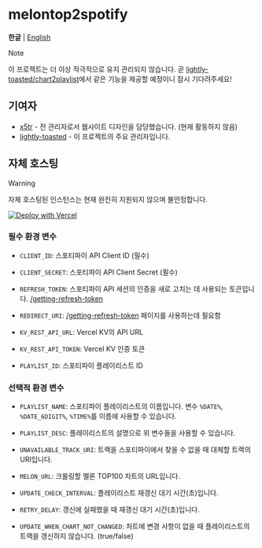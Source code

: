 # melontop2spotify
**한글** | [English](README.en.md)
> [!NOTE]
> 이 프로젝트는 더 이상 적극적으로 유지 관리되지 않습니다. 곧 [lightly-toasted/chart2playlist](https://github.com/lightly-toasted/chart2playlist)에서 같은 기능을 제공할 예정이니 잠시 기다려주세요!

## 기여자
- [x5tr](https://github.com/x5tr) - 전 관리자로서 웹사이트 디자인을 담당했습니다. (현재 활동하지 않음)
- [lightly-toasted](https://github.com) - 이 프로젝트의 주요 관리자입니다.

## 자체 호스팅
> [!WARNING]
> 자체 호스팅된 인스턴스는 현재 완전히 지원되지 않으며 불안정합니다.

[![Deploy with Vercel](https://vercel.com/button)](https://vercel.com/new/clone?repository-url=https%3A%2F%2Fgithub.com%2Flightly-toasted%2Fmelontop2spotify&env=CLIENT_ID,CLIENT_SECRET,REFRESH_TOKEN,PLAYLIST_ID&envDescription=Read%20README.md&envLink=https%3A%2F%2Fgithub.com%2Flightly-toasted%2Fmelontop2spotify%3Ftab%3Dreadme-ov-file%23environment-variables&project-name=melontop2spotify&repository-name=melontop2spotify)

### 필수 환경 변수
- `CLIENT_ID`: 스포티파이 API Client ID (필수)
- `CLIENT_SECRET`: 스포티파이 API Client Secret (필수)
- `REFRESH_TOKEN`: 스포티파이 API 세션의 인증을 새로 고치는 데 사용되는 토큰입니다. [/getting-refresh-token](src/routes/getting-refresh-token/)
- `REDIRECT_URI`:  [/getting-refresh-token](src/routes/getting-refresh-token/) 페이지를 사용하는데 필요함

- `KV_REST_API_URL`: Vercel KV의 API URL
- `KV_REST_API_TOKEN`: Vercel KV 인증 토큰

- `PLAYLIST_ID`: 스포티파이 플레이리스트 ID

### 선택적 환경 변수

- `PLAYLIST_NAME`: 스포티파이 플레이리스트의 이름입니다. 변수 `%DATE%`, `%DATE_6DIGIT%`, `%TIME%`를 이름에 사용할 수 있습니다.
- `PLAYLIST_DESC`: 플레이리스트의 설명으로 위 변수들을 사용할 수 있습니다.
- `UNAVAILABLE_TRACK_URI`: 트랙을 스포티파이에서 찾을 수 없을 때 대체할 트랙의 URI입니다.

- `MELON_URL`: 크롤링할 멜론 TOP100 차트의 URL입니다.

- `UPDATE_CHECK_INTERVAL`: 플레이리스트 재갱신 대기 시간(초)입니다.
- `RETRY_DELAY`: 갱신에 실패했을 때 재갱신 대기 시간(초)입니다.
- `UPDATE_WHEN_CHART_NOT_CHANGED`: 차트에 변경 사항이 없을 때 플레이리스트의 트랙을 갱신하지 않습니다. (true/false)